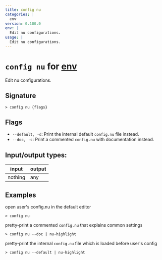```yaml
---
title: config nu
categories: |
  env
version: 0.100.0
env: |
  Edit nu configurations.
usage: |
  Edit nu configurations.
---
```

<!-- This file is automatically generated. Please edit the command in https://github.com/nushell/nushell instead. -->

# `config nu` for [env](/commands/categories/env.md)

<div class='command-title'>Edit nu configurations.</div>

## Signature

```> config nu {flags} ```

## Flags

 -  `--default, -d`: Print the internal default `config.nu` file instead.
 -  `--doc, -s`: Print a commented `config.nu` with documentation instead.


## Input/output types:

| input   | output |
| ------- | ------ |
| nothing | any    |

## Examples

open user's config.nu in the default editor
```nu
> config nu

```

pretty-print a commented `config.nu` that explains common settings
```nu
> config nu --doc | nu-highlight

```

pretty-print the internal `config.nu` file which is loaded before user's config
```nu
> config nu --default | nu-highlight

```

